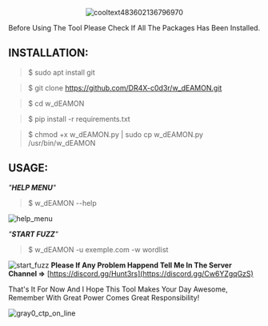 <div align="center">
  <p>
    
  ![cooltext483602136796970](https://github.com/user-attachments/assets/300d0817-2109-431f-abe2-acc75bec4799)
</p>
</div>

Before Using The Tool Please Check If All The Packages Has Been Installed.

INSTALLATION:
-
> $ sudo apt install git

> $ git clone https://github.com/DR4X-c0d3r/w_dEAMON.git

> $ cd w_dEAMON

> $ pip install -r requirements.txt

> $ chmod +x w_dEAMON.py | sudo cp w_dEAMON.py /usr/bin/w_dEAMON

USAGE:
-
<i>"**HELP MENU**"</i>
> $ w_dEAMON --help

![help_menu](https://github.com/user-attachments/assets/d5517c76-0a82-4b31-8ade-34528ab41700)

<i>"**START FUZZ**"</i>
> $ w_dEAMON -u exemple.com -w wordlist

![start_fuzz](https://github.com/user-attachments/assets/eea97427-2f30-4399-b143-321d611ab260)
**Please If Any Problem Happend Tell Me In The Server Channel =>** [https://discord.gg/Hunt3rs](https://discord.gg/Cw6YZgqGzS)

That's It For Now And I Hope This Tool Makes Your Day Awesome, Remember With Great Power Comes Great Responsibility!

![gray0_ctp_on_line](https://github.com/user-attachments/assets/666442e5-7ae5-485d-9dff-2667aa8efb7e)
